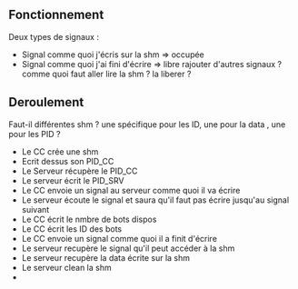 ## Fonctionnement 
Deux types de signaux : 
* Signal comme quoi j'écris sur la shm => occupée
* Signal comme quoi j'ai fini d'écrire => libre
rajouter d'autres signaux ? comme quoi faut aller lire la shm ? la liberer ? 
## Deroulement 

Faut-il différentes shm ? une spécifique pour les ID, une pour la data , une pour les PID ? 
* Le CC crée une shm 
* Ecrit dessus son PID_CC
* Le Serveur récupère le PID_CC 
* Le serveur écrit le PID_SRV
* Le CC envoie un signal au serveur comme quoi il va écrire 
* Le serveur écoute le signal et saura qu'il faut pas écrire jusqu'au signal suivant 
* Le CC écrit le nmbre de bots dispos 
* Le CC écrit les ID des bots 
* Le CC envoie un signal comme quoi il a finit d'écrire 
* Le serveur recupère le signal qu'il peut accéder à la shm
* Le serveur recupère la data écrite sur la shm
* Le serveur clean la shm 
*  
